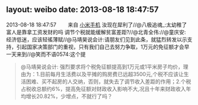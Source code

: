 layout: weibo
date: 2013-08-18 18:47:57
---
2013-08-18 18:47:57  &nbsp;&nbsp;&nbsp;&nbsp;&nbsp;&nbsp; 来自 <a href="http://app.weibo.com/t/feed/22zMnn" rel="nofollow">小米手机</a>
汝现在犀利了//@八极追魂_:太幼稚了  富人是靠拿工资发财的吗 调节个税就能缓解贫富差距?//@北青全伟://@童庆安: 经济低迷，应该轻徭薄赋//@马靖昊说会计:请朋友们见到此条，就猛烈转发以示支持，引起国家决策部门的重视，只有我们自己去努力争取，1万元的免征额才会早一天来到//@笑而不语0574:这个提
>  @马靖昊说会计: 强烈要求将个税免征额提高到1万元或1平米房子均价，理由为：1.目前每月生活费以及平摊的购房费已远超3500元,个税不应该让生活困难、买不起房的人交纳，否则，就失去了调节收入差距的作用；2.个税占税收总额约6%，提高免征额对财政收入影响不大,况且十年来财政收入年均增长20.82%，少增点，不就行了吗？ ​​​

